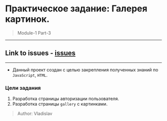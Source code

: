 # Практическое задание: Галерея картинок.
>Module-1 Part-3

___

## Link to issues - [issues](https://github.com/Vozmak/module1_part3_gallery/issues)

___

 - Данный проект создан с целью закрепления полученных знаний по `JavaScript`, `HTML`.

### Цели задания
1. Разработка страницы авторизации пользователя.
2. Разработка страницы `gallery` с картинками.

> Author: Vladislav
